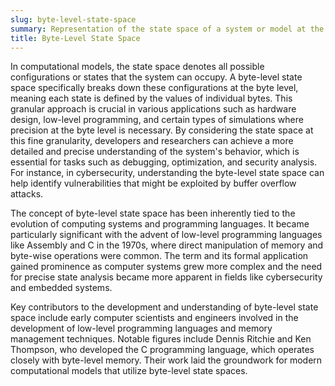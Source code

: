 ```yaml
---
slug: byte-level-state-space
summary: Representation of the state space of a system or model at the granularity of individual bytes, capturing every possible state a byte can assume within a computational context.
title: Byte-Level State Space
---
```


In computational models, the state space denotes all possible configurations or states that the system can occupy. A byte-level state space specifically breaks down these configurations at the byte level, meaning each state is defined by the values of individual bytes. This granular approach is crucial in various applications such as hardware design, low-level programming, and certain types of simulations where precision at the byte level is necessary. By considering the state space at this fine granularity, developers and researchers can achieve a more detailed and precise understanding of the system's behavior, which is essential for tasks such as debugging, optimization, and security analysis. For instance, in cybersecurity, understanding the byte-level state space can help identify vulnerabilities that might be exploited by buffer overflow attacks.

The concept of byte-level state space has been inherently tied to the evolution of computing systems and programming languages. It became particularly significant with the advent of low-level programming languages like Assembly and C in the 1970s, where direct manipulation of memory and byte-wise operations were common. The term and its formal application gained prominence as computer systems grew more complex and the need for precise state analysis became more apparent in fields like cybersecurity and embedded systems.

Key contributors to the development and understanding of byte-level state space include early computer scientists and engineers involved in the development of low-level programming languages and memory management techniques. Notable figures include Dennis Ritchie and Ken Thompson, who developed the C programming language, which operates closely with byte-level memory. Their work laid the groundwork for modern computational models that utilize byte-level state spaces.
